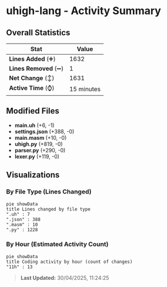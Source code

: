 # uhigh-lang - Activity Summary 

## Overall Statistics

| Stat                   | Value                                                             |
| ---------------------- | ----------------------------------------------------------------- |
| **Lines Added** (➕)   | 1632                                          |
| **Lines Removed** (➖) | 1                                        |
| **Net Change** (↕)    | 1631                |
| **Active Time** (⌚)   | 15 minutes |


## Modified Files
- **main.uh** (+6, -1)
- **settings.json** (+388, -0)
- **main.masm** (+10, -0)
- **uhigh.py** (+819, -0)
- **parser.py** (+290, -0)
- **lexer.py** (+119, -0)

## Visualizations

### By File Type (Lines Changed)

```mermaid
pie showData
title Lines changed by file type
".uh" : 7
".json" : 388
".masm" : 10
".py" : 1228
```

### By Hour (Estimated Activity Count)

```mermaid
pie showData
title Coding activity by hour (count of changes)
"11h" : 13
```


> **Last Updated:** 30/04/2025, 11:24:25